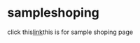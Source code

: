 ﻿# sampleshoping
 click this[link](https://venkytej.github.io/sampleshoping/ )this is for sample shoping page
 
